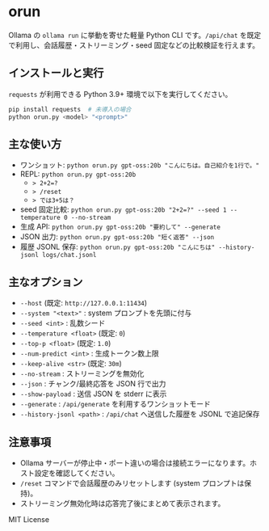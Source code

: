 # orun

Ollama の `ollama run` に挙動を寄せた軽量 Python CLI です。`/api/chat` を既定で利用し、会話履歴・ストリーミング・seed 固定などの比較検証を行えます。

## インストールと実行

`requests` が利用できる Python 3.9+ 環境で以下を実行してください。

```bash
pip install requests  # 未導入の場合
python orun.py <model> "<prompt>"
```

## 主な使い方

- ワンショット: `python orun.py gpt-oss:20b "こんにちは。自己紹介を1行で。"`
- REPL: `python orun.py gpt-oss:20b`
  - `> 2+2=?`
  - `> /reset`
  - `> では3+5は？`
- seed 固定比較: `python orun.py gpt-oss:20b "2+2=?" --seed 1 --temperature 0 --no-stream`
- 生成 API: `python orun.py gpt-oss:20b "要約して" --generate`
- JSON 出力: `python orun.py gpt-oss:20b "短く返答" --json`
- 履歴 JSONL 保存: `python orun.py gpt-oss:20b "こんにちは" --history-jsonl logs/chat.jsonl`

## 主なオプション

- `--host` (既定: `http://127.0.0.1:11434`)
- `--system "<text>"` : system プロンプトを先頭に付与
- `--seed <int>` : 乱数シード
- `--temperature <float>` (既定: `0`)
- `--top-p <float>` (既定: `1.0`)
- `--num-predict <int>` : 生成トークン数上限
- `--keep-alive <str>` (既定: `30m`)
- `--no-stream` : ストリーミングを無効化
- `--json` : チャンク/最終応答を JSON 行で出力
- `--show-payload` : 送信 JSON を stderr に表示
- `--generate` : `/api/generate` を利用するワンショットモード
- `--history-jsonl <path>` : `/api/chat` へ送信した履歴を JSONL で追記保存

## 注意事項

- Ollama サーバーが停止中・ポート違いの場合は接続エラーになります。ホスト設定を確認してください。
- `/reset` コマンドで会話履歴のみリセットします (system プロンプトは保持)。
- ストリーミング無効化時は応答完了後にまとめて表示されます。

MIT License
